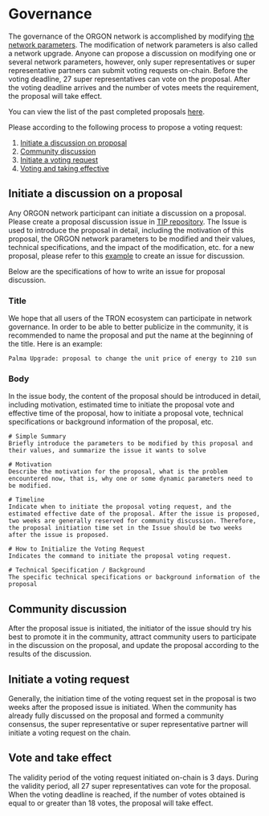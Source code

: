 # Governance

The governance of the ORGON network is accomplished by modifying [the network parameters](https://tronscan.org/#/sr/committee). The modification of network parameters is also called a network upgrade. Anyone can propose a discussion on modifying one or several network parameters, however, only super representatives or super representative partners can submit voting requests on-chain. Before the voting deadline, 27 super representatives can vote on the proposal. After the voting deadline arrives and the number of votes meets the requirement, the proposal will take effect.

You can view the list of the past completed proposals [here](https://github.com/tronprotocol/tips/tree/master/proposal).

Please according to the following process to propose a voting request:

1. [Initiate a discussion on proposal](#initiate-a-discussion-on-a-proposal)
2. [Community discussion](#community-discussion)
3. [Initiate a voting request](#initiate-a-voting-request)
4. [Voting and taking effective](#vote-and-take-effect)

## Initiate a discussion on a proposal
Any ORGON network participant can initiate a discussion on a proposal. Please create a proposal discussion issue in [TIP repository](https://github.com/tronprotocol/tips/issues). The Issue is used to introduce the proposal in detail, including the motivation of this proposal, the ORGON network parameters to be modified and their values, technical specifications, and the impact of the modification, etc. for a new proposal, please refer to this [example](https://github.com/tronprotocol/tips/issues/232) to create an issue for discussion.

Below are the specifications of how to write an issue for proposal discussion.

### Title
We hope that all users of the TRON ecosystem can participate in network governance. In order to be able to better publicize in the community, it is recommended to name the proposal and put the name at the beginning of the title. Here is an example:

```
Palma Upgrade: proposal to change the unit price of energy to 210 sun
```

### Body
In the issue body, the content of the proposal should be introduced in detail, including motivation, estimated time to initiate the proposal vote and effective time of the proposal, how to initiate a proposal vote, technical specifications or background information of the proposal, etc.

```
# Simple Summary
Briefly introduce the parameters to be modified by this proposal and their values, and summarize the issue it wants to solve

# Motivation
Describe the motivation for the proposal, what is the problem encountered now, that is, why one or some dynamic parameters need to be modified.

# Timeline
Indicate when to initiate the proposal voting request, and the estimated effective date of the proposal. After the issue is proposed, two weeks are generally reserved for community discussion. Therefore, the proposal initiation time set in the Issue should be two weeks after the issue is proposed.

# How to Initialize the Voting Request
Indicates the command to initiate the proposal voting request.

# Technical Specification / Background
The specific technical specifications or background information of the proposal
```

## Community discussion
After the proposal issue is initiated, the initiator of the issue should try his best to promote it in the community, attract community users to participate in the discussion on the proposal, and update the proposal according to the results of the discussion.

## Initiate a voting request
Generally, the initiation time of the voting request set in the proposal is two weeks after the proposed issue is initiated. When the community has already fully discussed on the proposal and formed a community consensus, the super representative or super representative partner will initiate a voting request on the chain.

## Vote and take effect
The validity period of the voting request initiated on-chain is 3 days. During the validity period, all 27 super representatives can vote for the proposal. When the voting deadline is reached, if the number of votes obtained is equal to or greater than 18 votes, the proposal will take effect.

